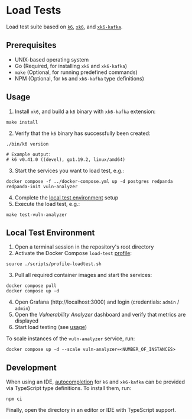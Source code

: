 # Load Tests

Load test suite based on [`k6`](https://github.com/grafana/k6), [`xk6`](https://github.com/grafana/xk6), 
and [`xk6-kafka`](https://github.com/mostafa/xk6-kafka).

## Prerequisites

* UNIX-based operating system
* Go (Required, for installing `xk6` and `xk6-kafka`)
* `make` (Optional, for running predefined commands)
* NPM (Optional, for `k6` and `xk6-kafka` type definitions)

## Usage

1. Install `xk6`, and build a `k6` binary with `xk6-kafka` extension:
```shell
make install
```
2. Verify that the `k6` binary has successfully been created:
```shell
./bin/k6 version

# Example output:
# k6 v0.41.0 ((devel), go1.19.2, linux/amd64)
```
3. Start the services you want to load test, e.g.:
```shell
docker compose -f ../docker-compose.yml up -d postgres redpanda redpanda-init vuln-analyzer
```
4. Complete the [local test environment](#local-test-environment) setup
5. Execute the load test, e.g.:
```shell
make test-vuln-analyzer
```

## Local Test Environment

1. Open a terminal session in the repository's root directory
2. Activate the Docker Compose `load-test` [profile](https://docs.docker.com/compose/profiles/#enabling-profiles):
```shell
source ./scripts/profile-loadtest.sh
```
3. Pull all required container images and start the services:
```shell
docker compose pull
docker compose up -d
```
4. Open Grafana (http://localhost:3000) and login (credentials: `admin` / `admin`)
5. Open the *Vulnerability Analyzer* dashboard and verify that metrics are displayed
6. Start load testing (see [usage](#usage))

To scale instances of the `vuln-analyzer` service, run:

```shell
docker compose up -d --scale vuln-analyzer=<NUMBER_OF_INSTANCES>
```

## Development

When using an IDE, [autocompletion](https://k6.io/docs/misc/intellisense/) for `k6` and `xk6-kafka` can be provided via 
TypeScript type definitions. To install them, run:

```shell
npm ci
```

Finally, open the directory in an editor or IDE with TypeScript support.
